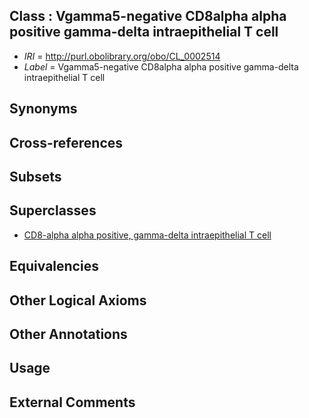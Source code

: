 
## Class : Vgamma5-negative CD8alpha alpha positive gamma-delta intraepithelial T cell

 * *IRI* = http://purl.obolibrary.org/obo/CL_0002514
 * *Label* = Vgamma5-negative CD8alpha alpha positive gamma-delta intraepithelial T cell

## Synonyms


## Cross-references


## Subsets


## Superclasses

 * [CD8-alpha alpha positive, gamma-delta intraepithelial T cell](../../CL/02/CL_0000802.md)

## Equivalencies


## Other Logical Axioms


## Other Annotations


## Usage


## External Comments


